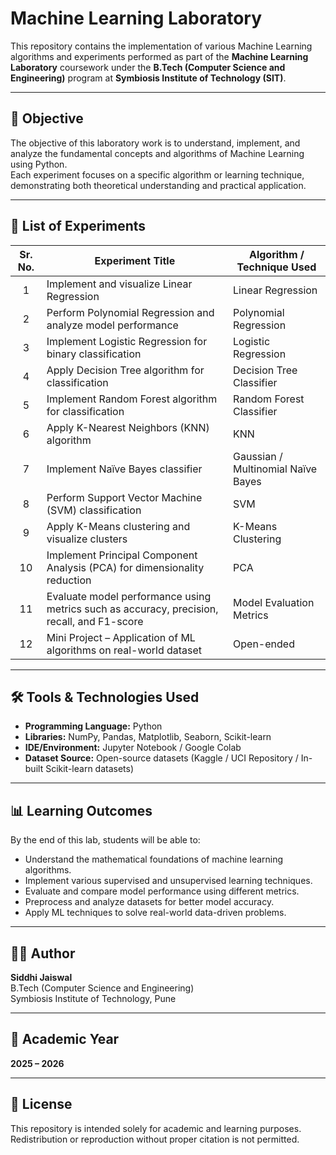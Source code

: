 # Machine Learning Laboratory

This repository contains the implementation of various Machine Learning algorithms and experiments performed as part of the **Machine Learning Laboratory** coursework under the **B.Tech (Computer Science and Engineering)** program at **Symbiosis Institute of Technology (SIT)**.

---

## 📘 Objective
The objective of this laboratory work is to understand, implement, and analyze the fundamental concepts and algorithms of Machine Learning using Python.  
Each experiment focuses on a specific algorithm or learning technique, demonstrating both theoretical understanding and practical application.

---

## 🧠 List of Experiments

| Sr. No. | Experiment Title | Algorithm / Technique Used |
|:--------:|------------------|-----------------------------|
| 1 | Implement and visualize Linear Regression | Linear Regression |
| 2 | Perform Polynomial Regression and analyze model performance | Polynomial Regression |
| 3 | Implement Logistic Regression for binary classification | Logistic Regression |
| 4 | Apply Decision Tree algorithm for classification | Decision Tree Classifier |
| 5 | Implement Random Forest algorithm for classification | Random Forest Classifier |
| 6 | Apply K-Nearest Neighbors (KNN) algorithm | KNN |
| 7 | Implement Naïve Bayes classifier | Gaussian / Multinomial Naïve Bayes |
| 8 | Perform Support Vector Machine (SVM) classification | SVM |
| 9 | Apply K-Means clustering and visualize clusters | K-Means Clustering |
| 10 | Implement Principal Component Analysis (PCA) for dimensionality reduction | PCA |
| 11 | Evaluate model performance using metrics such as accuracy, precision, recall, and F1-score | Model Evaluation Metrics |
| 12 | Mini Project – Application of ML algorithms on real-world dataset | Open-ended |

---

## 🛠️ Tools & Technologies Used
- **Programming Language:** Python  
- **Libraries:** NumPy, Pandas, Matplotlib, Seaborn, Scikit-learn  
- **IDE/Environment:** Jupyter Notebook / Google Colab  
- **Dataset Source:** Open-source datasets (Kaggle / UCI Repository / In-built Scikit-learn datasets)

---

## 📊 Learning Outcomes
By the end of this lab, students will be able to:
- Understand the mathematical foundations of machine learning algorithms.  
- Implement various supervised and unsupervised learning techniques.  
- Evaluate and compare model performance using different metrics.  
- Preprocess and analyze datasets for better model accuracy.  
- Apply ML techniques to solve real-world data-driven problems.

---

## 👩‍💻 Author
**Siddhi Jaiswal**  
B.Tech (Computer Science and Engineering)  
Symbiosis Institute of Technology, Pune  

---

## 📅 Academic Year
**2025 – 2026**

---

## 📄 License
This repository is intended solely for academic and learning purposes. Redistribution or reproduction without proper citation is not permitted.
